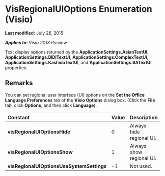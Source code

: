 
# VisRegionalUIOptions Enumeration (Visio)

 **Last modified:** July 28, 2015

 _**Applies to:** Visio 2013 Preview_

Text display options returned by the  **ApplicationSettings.AsianTextUI**,  **ApplicationSettings.BIDITextUI**,  **ApplicationSettings.ComplexTextUI**,  **ApplicationSettings.KashidaTextUI**, and  **ApplicationSettings.SATextUI** properties.


## Remarks

You can set regional user interface (UI) options on the  **Set the Office Language Preferences** tab of the **Visio Options** dialog box. (Click the **File** tab, click **Options**, and then click  **Language**).



|**Constant**|**Value**|**Description**|
|:-----|:-----|:-----|
| **visRegionalUIOptionsHide**|0|Always hide regional UI. |
| **visRegionalUIOptionsShow**|1|Always show regional UI.|
| **visRegionalUIOptionsUseSystemSettings**|-1|Not used.|
